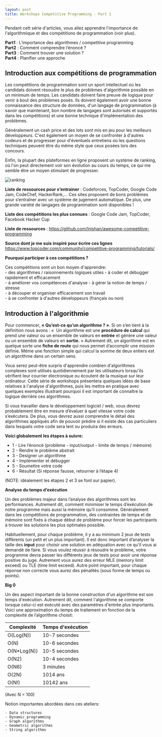 ```yaml
---
layout: post
title: Workshops Competitive Programming - Part 1
---
```


Pendant cett série d'articles, vous allez apprendre l'importance de l'algorithmique et des compétitions de programmation (voir plus).

**Part1** : L’importance des algorithmes / competitive programming   
**Part2** : Comment comprendre l’énoncé ?   
**Part3** : Comment trouver une solution ?   
**Part4** : Planifier une approche

## Introduction aux compétitions de programmation

Les compétitions de programmation sont un sport intellectuel où les candidats doivent résoudre le plus de problèmes d'algorithmie possible en un minimum de temps.
Les candidats doivent faire preuve de logique pour venir à bout des problèmes posés. Ils doivent également avoir une bonne connaissance des structure de données, d'un langage de programmation (à savoir que maintenant, bon nombre de langages sont autorisés et supportés dans les compétitions) et une bonne technique d'implémentation des problèmes.

Généralement un cash price et des lots sont mis en jeu pour les meilleurs développeurs. C'est également un moyen de se confronter à d'autres codeurs et de progresser pour d'éventuels entretiens où les questions techniques peuvent être du même style que ceux posées lors des concours.

Enfin, la plupart des plateformes en ligne proposent un système de ranking, où l'on peut directement voir son évolution au cours du temps, ce qui me semble être un moyen stimulant de progresser.

![ranking](assets/ranking.jpg)

**Liste de ressources pour s’entrainer** : Codeforces, TopCoder, Google Code Jam, CodeChef, HackerRank,…
Ces sites proposent de bons problèmes pour s’entraîner avec un système de jugement automatique.
De plus, une grande variété de langages de programmation sont disponibles !

**Liste des compétitions les plus connues** : Google Code Jam, TopCoder, Facebook Hacker Cup

**Liste de ressources** : https://github.com/lnishan/awesome-competitive-programming

**Source dont je me suis inspiré pour écrire ces lignes** https://www.topcoder.com/community/competitive-programming/tutorials/

**Pourquoi participer à ces compétitions ?**

Ces compétitions sont un bon moyen d'apprendre:   
	- des algorithmes / raisonnements logiques utiles 
	- à coder et débugger rapidement et efficacement   
	- à améliorer vos compétences d'analyse
	- à gérer la notion de temps / stresse   
	- à découper et organiser efficacement son travail  
	- à se confronter à d'autres développeurs (français ou non)

## Introduction à l'algorithmie

Pour commencer, **« Qu’est-ce qu’un algorithme ? »**. Si on s’en tient à la définition nous avons :
«  Un algorithme est une **procédure de calcul** qui prend une valeur ou un ensemble de valeurs en **entrée** et génère une valeur ou un ensemble de valeurs en **sortie.** »
Autrement dit, un algorithme est en quelque sorte une **fiche de route** qui nous permet d’accomplir une mission définie.
Même une fonction simple qui calcul la somme de deux entiers est un algorithme dans un certain sens. 

Vous serez peut-être surpris d'apprendre combien d'algorithmes complexes sont utilisés quotidiennement par les utilisateurs lorsqu'ils vérifient leur courrier électronique ou écoutent de la musique sur leur ordinateur. Cette série de workshops présentera quelques idées de base relatives à l'analyse d'algorithmes, puis les mettra en pratique avec quelques exemples illustrant pourquoi il est important de connaître la logique derrière ces algorithmes.

Si vous travailler dans le développement logiciel / web, vous devrez probablement être en mesure d’évaluer à quel vitesse votre code s’exécutera.
De plus, vous devrez aussi comprendre le détail des algorithmes appliqués afin de pouvoir prédire si il existe des cas particuliers dans lesquels votre code sera lent ou produira des erreurs.

**Voici globalement les étapes à suivre:**

- 1 - Lire l’énoncé (problème - input/output - limite de temps / mémoire)
- 2 - Rendre le problème abstrait
- 3 - Designer un algorithme
- 4 - Implémenter et débugger
- 5 - Soumettre votre code
- 6 - Résultat (Si réponse fausse, retourner à l’étape 4)

(NOTE: idéalement les étapes 2 et 3 se font sur papier).

**Analyse du temps d’exécution**

Un des problèmes majeur dans l’analyse des algorithmes sont les performances. 
Autrement dit, comment minimiser le temps d’exécution de notre programme mais aussi la mémoire qu’il consomme.
Généralement dans les compétitions de programmation, des contraintes de temps et de mémoire sont fixés à chaque début de problème pour forcer les 
participants à trouver les solutions les plus optimales possible.

Habituellement, pour chaque problème, il y a au minimum 2 jeux de tests différents (un petit et un plus important). 
Il est donc important d’analyser la taille des **input** pour choisir une solution en adéquation avec ce qu’il vous ai demandé de faire.
Si vous voulez réussir à résoudre le problème, votre programme devra passer les différents jeux de tests pour avoir une réponse positive du juge.
Autrement vous aurez des erreur MLE (memory limit exceed) ou  TLE (time limit exceed).
Autre point important, pour chaque réponse non correcte vous aurez des pénalités (sous forme de temps ou points).

**Big 0**

Un des aspect important de la bonne construction d'un algorithme est son temps d'exécution. Autrement dit, comment l'algorithme se comporte lorsque celui-ci est exécuté avec des paramètres d'entrée plus importants.
Voici une approximation du temps de traitement en fonction de la complexité de l’algorithme choisit:

| Complexité   |  Temps d'exécution  |
|---|---|
| O(Log(N))     |	10-7 secondes |
| O(N)          |	10-6 secondes |
| O(N*Log(N))   |	10-5 secondes |
| O(N2)         |	10-4 secondes |
| O(N6)         |	3 minutes |
| O(2N)         |	1014 ans |
| O(N!)         |	10142 ans |
(Avec N = 100)


Notion importantes abordées dans ces ateliers:

	- Data structures
	- Dynamic programming
	- Graph algorithms
	- Geometric algorithms
	- String algorithms
